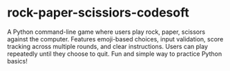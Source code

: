 # rock-paper-scissiors-codesoft
A Python command-line game where users play rock, paper, scissors against the computer. Features emoji-based choices, input validation, score tracking across multiple rounds, and clear instructions. Users can play repeatedly until they choose to quit. Fun and simple way to practice Python basics!
